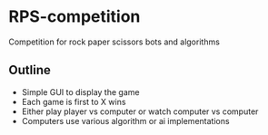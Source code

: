 # RPS-competition
Competition for rock paper scissors bots and algorithms

## Outline
- Simple GUI to display the game
- Each game is first to X wins
- Either play player vs computer or watch computer vs computer
- Computers use various algorithm or ai implementations